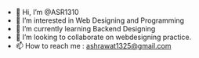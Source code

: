 - 👋 Hi, I’m @ASR1310
- 👀 I’m interested in Web Designing and Programming
- 🌱 I’m currently learning Backend Designing
- 💞️ I’m looking to collaborate on webdesigning practice.
- 📫 How to reach me : ashrawat1325@gmail.com

<!---
ASR1310/ASR1310 is a ✨ special ✨ repository because its `README.md` (this file) appears on your GitHub profile.
You can click the Preview link to take a look at your changes.
--->
